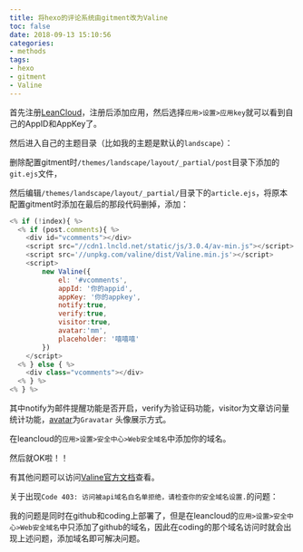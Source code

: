 ```yaml
---
title: 将hexo的评论系统由gitment改为Valine
toc: false
date: 2018-09-13 15:10:56
categories:
- methods
tags:
- hexo
- gitment
- Valine
---
```


首先注册[LeanCloud](https://leancloud.cn/)，注册后添加应用，然后选择`应用>设置>应用key`就可以看到自己的AppID和AppKey了。

<!-- more -->

然后进入自己的主题目录（比如我的主题是默认的`landscape`）：

删除配置gitment时`/themes/landscape/layout/_partial/post`目录下添加的`git.ejs`文件，

然后编辑`/themes/landscape/layout/_partial/`目录下的`article.ejs`，将原本配置gitment时添加在最后的那段代码删掉，添加：

```js
<% if (!index){ %>
  <% if (post.comments){ %>
    <div id="vcomments"></div>
    <script src="//cdn1.lncld.net/static/js/3.0.4/av-min.js"></script>
    <script src='//unpkg.com/valine/dist/Valine.min.js'></script>
    <script>
        new Valine({
            el: '#vcomments',
            appId: '你的appid',
            appKey: '你的appkey',
            notify:true, 
            verify:true, 
            visitor:true,
            avatar:'mm', 
            placeholder: '嘻嘻嘻' 
        })
    </script>
  <% } else { %>
    <div class="vcomments"></div>
  <% } %>
<% } %>
```

其中notify为邮件提醒功能是否开启，verify为验证码功能，visitor为文章访问量统计功能，[avatar](https://valine.js.org/avatar.html)为`Gravatar` 头像展示方式。

在leancloud的`应用>设置>安全中心>Web安全域名`中添加你的域名。

然后就OK啦！！

有其他问题可以访问[Valine官方文档](https://valine.js.org/quickstart.html)查看。



关于出现`Code 403: 访问被api域名白名单拒绝，请检查你的安全域名设置.`的问题：

我的问题是同时在github和coding上部署了，但是在leancloud的`应用>设置>安全中心>Web安全域名`中只添加了github的域名，因此在coding的那个域名访问时就会出现上述问题，添加域名即可解决问题。